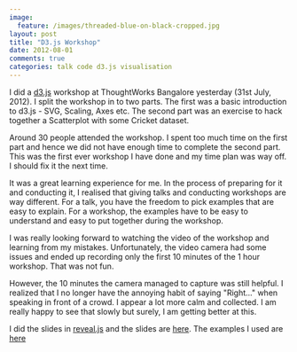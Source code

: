 ```yaml
---
image:
  feature: /images/threaded-blue-on-black-cropped.jpg
layout: post
title: "D3.js Workshop"
date: 2012-08-01
comments: true
categories: talk code d3.js visualisation
---
```

I did a [d3.js](http://d3js.org) workshop at ThoughtWorks Bangalore yesterday (31st
July, 2012). I split the workshop in to two parts. The first was a basic
introduction to d3.js - SVG, Scaling, Axes etc. The second part
was an exercise to hack together a Scatterplot with some Cricket
dataset.

Around 30 people attended the workshop. I spent too much time on the first part and hence we did not have enough
time to complete the second part. This was the first ever workshop I have done
and my time plan was way off. I should fix it the next time.

<!--more-->

It was a great learning experience for me. In the process of preparing
for it and conducting it, I realised that giving talks and conducting
workshops are way different. For a talk, you have the freedom to pick
examples that are easy to explain. For a workshop, the examples have to
be easy to understand and easy to put together during the workshop.

I was really looking forward to watching the video of the workshop and
learning from my mistakes. Unfortunately, the video camera had some
issues and ended up recording only the first 10 minutes of the 1 hour
workshop. That was not fun.

However, the 10 minutes the camera managed to capture was still
helpful. I realized that I no longer have the annoying habit of saying
"Right..." when speaking in front of a crowd. I appear a lot more calm
and collected. I am really happy to see that slowly but surely, I am
getting better at this.

I did the slides in [reveal.js](http://lab.hakim.se/reveal-js/) and the
slides are [here](/visualizations/d3-workshop/index.html). The examples I used are [here](https://github.com/sdqali/d3-dojo)

